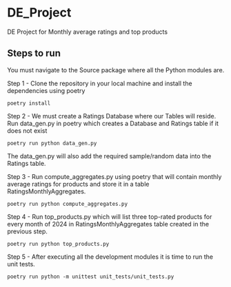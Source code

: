 # DE_Project
DE Project for Monthly average ratings and top products

## Steps to run 

You must navigate to the Source package where all the Python modules are.

Step 1 - Clone the repository in your local machine and install the dependencies using poetry 

``` poetry install ```

Step 2 - We must create a Ratings Database where our Tables will reside. Run data_gen.py in poetry which creates a Database and Ratings table if it does not exist

```poetry run python data_gen.py```

The data_gen.py will also add the required sample/random data into the Ratings table.

Step 3 - Run compute_aggregates.py using poetry that will contain monthly average ratings for products and store it in a table RatingsMonthlyAggregates.

```poetry run python compute_aggregates.py```

Step 4 - Run top_products.py which will list three top-rated products for every month of 2024 in RatingsMonthlyAggregates table created in the previous step.

```poetry run python top_products.py```

Step 5 - After executing all the development modules it is time to run the unit tests.

```poetry run python -m unittest unit_tests/unit_tests.py```
